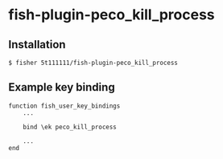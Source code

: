 # fish-plugin-peco_kill_process

## Installation

```
$ fisher 5t111111/fish-plugin-peco_kill_process
```

## Example key binding

```
function fish_user_key_bindings
    ...

    bind \ek peco_kill_process

    ...
end
```

